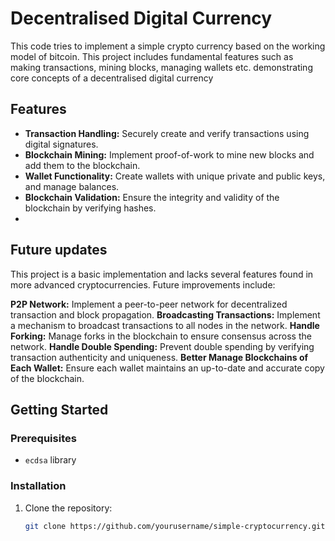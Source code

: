 # Decentralised Digital Currency

This code tries to implement a simple crypto currency based on the working model of bitcoin. This project includes fundamental features such as making transactions, mining blocks, managing wallets etc. demonstrating core concepts of a decentralised digital currency

## Features

- **Transaction Handling:** Securely create and verify transactions using digital signatures.
- **Blockchain Mining:** Implement proof-of-work to mine new blocks and add them to the blockchain.
- **Wallet Functionality:** Create wallets with unique private and public keys, and manage balances.
- **Blockchain Validation:** Ensure the integrity and validity of the blockchain by verifying hashes.
- 
## Future updates

This project is a basic implementation and lacks several features found in more advanced cryptocurrencies. Future improvements include:

**P2P Network:** Implement a peer-to-peer network for decentralized transaction and block propagation.
**Broadcasting Transactions:** Implement a mechanism to broadcast transactions to all nodes in the network.
**Handle Forking:** Manage forks in the blockchain to ensure consensus across the network.
**Handle Double Spending:** Prevent double spending by verifying transaction authenticity and uniqueness.
**Better Manage Blockchains of Each Wallet:** Ensure each wallet maintains an up-to-date and accurate copy of the blockchain.


## Getting Started

### Prerequisites

- `ecdsa` library

### Installation

1. Clone the repository:
   ```bash
   git clone https://github.com/yourusername/simple-cryptocurrency.git

